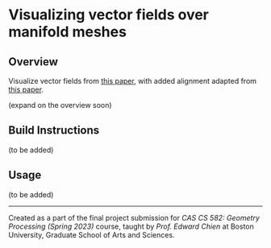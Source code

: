 # Visualizing vector fields over manifold meshes

## Overview
Visualize vector fields from [this paper](https://www.cs.cmu.edu/~kmcrane/Projects/GloballyOptimalDirectionFields/), with added alignment adapted from [this paper](https://www.cs.cmu.edu/~kmcrane/Projects/TrivialConnections/).

(expand on the overview soon)

## Build Instructions
(to be added)

## Usage
(to be added)

----------------------------------------------------------------------------------------------

Created as a part of the final project submission for *CAS CS 582: Geometry Processing (Spring 2023)* course, taught by *Prof. Edward Chien* at Boston University, Graduate School of Arts and Sciences.

